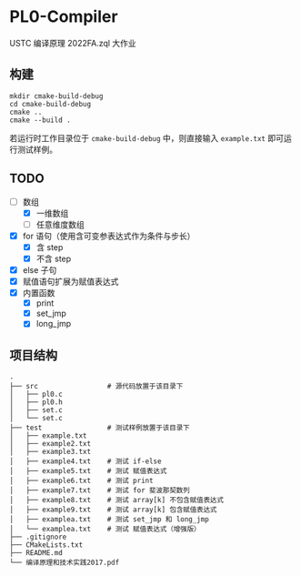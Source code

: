 # PL0-Compiler

USTC 编译原理 2022FA.zql 大作业

## 构建

```
mkdir cmake-build-debug
cd cmake-build-debug
cmake ..
cmake --build .
```

若运行时工作目录位于 `cmake-build-debug` 中，则直接输入 `example.txt` 即可运行测试样例。

## TODO

- [ ] 数组
  - [x] 一维数组
  - [ ] 任意维度数组
- [x] for 语句（使用含可变参表达式作为条件与步长）
  - [x] 含 step
  - [x] 不含 step
- [x] else 子句
- [x] 赋值语句扩展为赋值表达式
- [x] 内置函数
  - [x] print
  - [x] set_jmp
  - [x] long_jmp

## 项目结构

```
.
├── src                 # 源代码放置于该目录下
│   ├── pl0.c
│   ├── pl0.h
│   ├── set.c
│   └── set.c
├── test                # 测试样例放置于该目录下
│   ├── example.txt
│   ├── example2.txt
│   ├── example3.txt
│   ├── example4.txt    # 测试 if-else
│   ├── example5.txt    # 测试 赋值表达式
│   ├── example6.txt    # 测试 print
│   ├── example7.txt    # 测试 for 斐波那契数列
│   ├── example8.txt    # 测试 array[k] 不包含赋值表达式
│   ├── example9.txt    # 测试 array[k] 包含赋值表达式
│   ├── examplea.txt    # 测试 set_jmp 和 long_jmp
│   └── examplea.txt    # 测试 赋值表达式（增强版）
├── .gitignore
├── CMakeLists.txt
├── README.md
└── 编译原理和技术实践2017.pdf
```